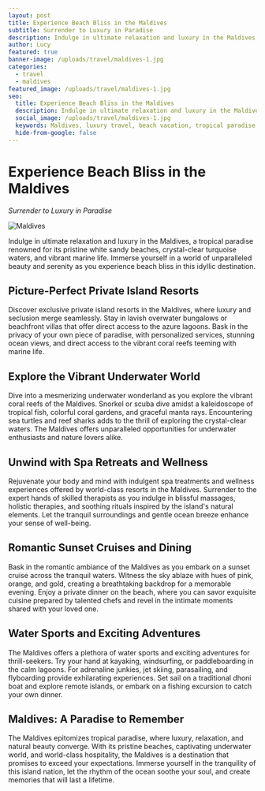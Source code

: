 ```yaml
---
layout: post
title: Experience Beach Bliss in the Maldives
subtitle: Surrender to Luxury in Paradise
description: Indulge in ultimate relaxation and luxury in the Maldives, where pristine white sandy beaches, crystal-clear turquoise waters, and vibrant marine life await.
author: Lucy
featured: true
banner-image: /uploads/travel/maldives-1.jpg
categories:
  - travel
  - maldives
featured_image: /uploads/travel/maldives-1.jpg
seo:
  title: Experience Beach Bliss in the Maldives
  description: Indulge in ultimate relaxation and luxury in the Maldives, where pristine white sandy beaches, crystal-clear turquoise waters, and vibrant marine life await.
  social_image: /uploads/travel/maldives-1.jpg
  keywords: Maldives, luxury travel, beach vacation, tropical paradise, crystal-clear waters
  hide-from-google: false
---
```


# Experience Beach Bliss in the Maldives

*Surrender to Luxury in Paradise*

![Maldives]({{page.banner-image}})

Indulge in ultimate relaxation and luxury in the Maldives, a tropical paradise renowned for its pristine white sandy beaches, crystal-clear turquoise waters, and vibrant marine life. Immerse yourself in a world of unparalleled beauty and serenity as you experience beach bliss in this idyllic destination.

## Picture-Perfect Private Island Resorts

Discover exclusive private island resorts in the Maldives, where luxury and seclusion merge seamlessly. Stay in lavish overwater bungalows or beachfront villas that offer direct access to the azure lagoons. Bask in the privacy of your own piece of paradise, with personalized services, stunning ocean views, and direct access to the vibrant coral reefs teeming with marine life.

## Explore the Vibrant Underwater World

Dive into a mesmerizing underwater wonderland as you explore the vibrant coral reefs of the Maldives. Snorkel or scuba dive amidst a kaleidoscope of tropical fish, colorful coral gardens, and graceful manta rays. Encountering sea turtles and reef sharks adds to the thrill of exploring the crystal-clear waters. The Maldives offers unparalleled opportunities for underwater enthusiasts and nature lovers alike.

## Unwind with Spa Retreats and Wellness

Rejuvenate your body and mind with indulgent spa treatments and wellness experiences offered by world-class resorts in the Maldives. Surrender to the expert hands of skilled therapists as you indulge in blissful massages, holistic therapies, and soothing rituals inspired by the island's natural elements. Let the tranquil surroundings and gentle ocean breeze enhance your sense of well-being.

## Romantic Sunset Cruises and Dining

Bask in the romantic ambiance of the Maldives as you embark on a sunset cruise across the tranquil waters. Witness the sky ablaze with hues of pink, orange, and gold, creating a breathtaking backdrop for a memorable evening. Enjoy a private dinner on the beach, where you can savor exquisite cuisine prepared by talented chefs and revel in the intimate moments shared with your loved one.

## Water Sports and Exciting Adventures

The Maldives offers a plethora of water sports and exciting adventures for thrill-seekers. Try your hand at kayaking, windsurfing, or paddleboarding in the calm lagoons. For adrenaline junkies, jet skiing, parasailing, and flyboarding provide exhilarating experiences. Set sail on a traditional dhoni boat and explore remote islands, or embark on a fishing excursion to catch your own dinner.

## Maldives: A Paradise to Remember

The Maldives epitomizes tropical paradise, where luxury, relaxation, and natural beauty converge. With its pristine beaches, captivating underwater world, and world-class hospitality, the Maldives is a destination that promises to exceed your expectations. Immerse yourself in the tranquility of this island nation, let the rhythm of the ocean soothe your soul, and create memories that will last a lifetime.
